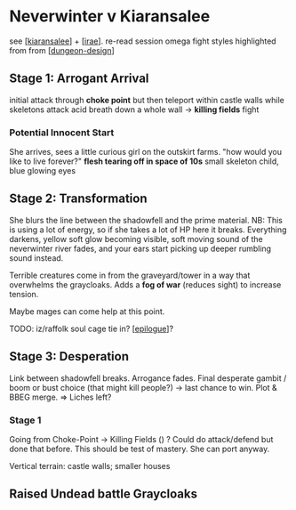 # Neverwinter v Kiaransalee
see [[kiaransalee]] + [[irae]].
re-read session omega
fight styles highlighted from from [[dungeon-design]]
## Stage 1: Arrogant Arrival
initial attack through **choke point**
but then
teleport within castle walls while skeletons attack
acid breath down a whole wall
-> **killing fields** fight

### Potential Innocent Start
She arrives, sees a little curious girl on the outskirt farms.
"how would you like to live forever?"
**flesh tearing off in space of 10s**
small skeleton child, blue glowing eyes

## Stage 2: Transformation
She blurs the line between the shadowfell and the prime material.
NB: This is using a lot of energy, so if she takes a lot of HP here it breaks.
Everything darkens, yellow soft glow becoming visible, soft moving sound of the neverwinter river fades, and your ears start picking up deeper rumbling sound instead.

Terrible creatures come in from the graveyard/tower in a way that overwhelms the graycloaks.
Adds a **fog of war** (reduces sight) to increase tension.

Maybe mages can come help at this point.

TODO: iz/raffolk soul cage tie in? [[epilogue]]?

## Stage 3: Desperation
Link between shadowfell breaks. Arrogance fades.
Final desperate gambit / boom or bust choice (that might kill people?) -> last chance to win.
Plot & BBEG merge. => Liches left?



### Stage 1
Going from Choke-Point -> Killing Fields () ?
Could do attack/defend but done that before. This should be test of mastery. She can port anyway.

Vertical terrain: castle walls; smaller houses

## Raised Undead battle Graycloaks

[//begin]: # "Autogenerated link references for markdown compatibility"
[kiaransalee]: ../deities/kiaransalee "Kiaransalee"
[irae]: ../npcs/irae "Irae T'sarran"
[dungeon-design]: ../rules/dungeon-design "dungeon-design"
[epilogue]: ../rules/epilogue "Epilogue"
[//end]: # "Autogenerated link references"

